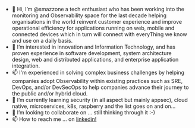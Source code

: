 - 👋 Hi, I’m @smazzone a tech enthusiast who has been working into the monitoring and Observability space for the last decade helping organisations in the world reinvent customer experience and improve operational efficiency for applications running on web, mobile and connected devices which in turn will connect with everyThing we know and use on a daily basis.
- 👀 I’m interested in innovation and Information Technology, and has proven experience in software development, system architecture design, web and distributed applications, and enterprise application integration. 
- 📫 I'm experienced in solving complex business challenges by helping companies adopt Observability within existing practices such as SRE, DevOps, and/or DevSecOps to help companies advance their journey to the public and/or hybrid cloud.
- 🌱 I’m currently learning security (in all aspect but mainly appsec), cloud native, microservices, k8s, raspberry and the list goes on and on...
- 💞️ I’m looking to collaborate on ... still thinking through it :-)
- 📫 How to reach me ... on [linkedin!](https://www.linkedin.com/in/stefanomazzone/)


<!---
- 👋 Hi, I’m @smazzone
- 👀 I’m interested in ...
- 🌱 I’m currently learning ...
- 💞️ I’m looking to collaborate on ...
- 📫 How to reach me ...

smazzone/smazzone is a ✨ special ✨ repository because its `README.md` (this file) appears on your GitHub profile.
You can click the Preview link to take a look at your changes.
--->
